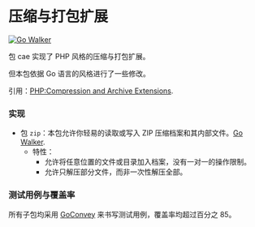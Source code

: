 压缩与打包扩展
=============

[![Go Walker](http://gowalker.org/api/v1/badge)](http://gowalker.org/github.com/Unknwon/cae)

包 cae 实现了 PHP 风格的压缩与打包扩展。

但本包依据 Go 语言的风格进行了一些修改。

引用：[PHP:Compression and Archive Extensions](http://www.php.net/manual/en/refs.compression.php).

### 实现

- 包 `zip`：本包允许你轻易的读取或写入 ZIP 压缩档案和其内部文件。[Go Walker](http://gowalker.org/github.com/Unknwon/cae/zip).
	- 特性：
		- 允许将任意位置的文件或目录加入档案，没有一对一的操作限制。
		- 允许只解压部分文件，而非一次性解压全部。 

### 测试用例与覆盖率

所有子包均采用 [GoConvey](http://smartystreets.github.io/goconvey/) 来书写测试用例，覆盖率均超过百分之 85。